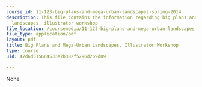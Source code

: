 ```yaml
---
course_id: 11-123-big-plans-and-mega-urban-landscapes-spring-2014
description: This file contains the information regarding big plans and mega-urban
  landscapes, illustrator workshop
file_location: /coursemedia/11-123-big-plans-and-mega-urban-landscapes-spring-2014/47d6d515664533e7b382f5296d269d89_MIT11_123S14_Illustor_Work.pdf
file_type: application/pdf
layout: pdf
title: Big Plans and Mega-Urban Landscapes, Illustrator Workshop
type: course
uid: 47d6d515664533e7b382f5296d269d89

---
```

None
